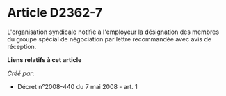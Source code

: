 # Article D2362-7

L'organisation syndicale notifie à l'employeur la désignation des membres du groupe spécial de négociation par lettre
recommandée avec avis de réception.

**Liens relatifs à cet article**

_Créé par_:

  - Décret n°2008-440 du 7 mai 2008 - art. 1
